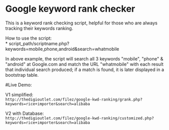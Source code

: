 Google keyword rank checker
==========================

This is a keyword rank checking script, helpful for those who are always tracking their keywords ranking.

How to use the script:<br>
	* script_path/scriptname.php?keywords=mobile,phone,android&search=whatmobile

In above example, the script will search all 3 keywords "mobile", "phone" & "android" at Google.com and match the URL "whatmobile" with each result that individual search produced; if a match is found, it is later displayed in a bootstrap table.

#Live Demo:<br>

V1 simplified:<br/>
``http://thedigioutlet.com/filez/google-kwd-ranking/grank.php?keywords=rice+importer&search=alibaba``
	
V2 with Database:<br/>
``http://thedigioutlet.com/filez/google-kwd-ranking/customized.php?keywords=rice+importer&search=alibaba``
